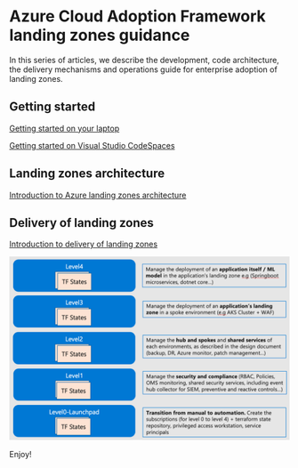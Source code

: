 # Azure Cloud Adoption Framework landing zones guidance

In this series of articles, we describe the development, code architecture, the delivery mechanisms and operations guide for enterprise adoption of landing zones.

## Getting started

[Getting started on your laptop](./getting_started/getting_started.md)

[Getting started on Visual Studio CodeSpaces](./getting_started/getting_started_codespaces.md)

## Landing zones architecture

[Introduction to Azure landing zones architecture](./code_architecture/intro_architecture.md)


## Delivery of landing zones

[Introduction to delivery of landing zones](./delivery/delivery_landingzones.md)

![Hierarchy](../_pictures/code_architecture/hierarchy.png)

Enjoy! 